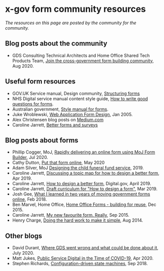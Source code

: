 # x-gov form community resources
*The resources on this page are posted by the community for the community.*

## Blog posts about the community

- GDS Consulting Technical Architects and Home Office Shared Tech Products Team, [Join the cross-government form building community](https://technology.blog.gov.uk/2020/08/12/join-the-cross-government-form-building-community/), Aug 2020.


## Useful form resources
- GOV.UK Service manual, Design community, [Structuring forms](https://www.gov.uk/service-manual/design/form-structure)
- NHS Digital service manual content style guide, [How to write good questions for forms](https://service-manual.nhs.uk/content/how-to-write-good-questions-for-forms).  
- Australian government,  [Style manual for forms](https://www.stylemanual.gov.au/format-writing-and-structure/content-formats/forms).
- Juke Wroblewski, [Web Application Form Design](https://www.lukew.com/ff/entry.asp?1502), Jan 2005.
- Alex Christensen blog posts on [Medium.com](https://medium.com/@alex.christensen)
- Caroline Jarrett, [Better forms and surveys](https://www.effortmark.co.uk/category/forms/)

## Blog posts about forms
- Phillip Cogger, MoJ, [Rapidly delivering an online form using MoJ Form Builder](https://www.wired-gov.net/wg/news.nsf/articles/Rapidly+delivering+an+online+form+using+MoJ+Form+Builder+23072020151515?open), Jul 2020.
- Cathy Dutton, [Put that form online](https://cathydutton.co.uk/posts/put-that-form-online/), May 2020
- Adam Silver, MoJ [Designing the child funeral fund service](https://adamsilver.io/case-studies/designing-the-child-funeral-fund-service/), 2019.
- Caroline Jarrett, [Discussing a topic map for how to design a better form](https://www.effortmark.co.uk/discussing-a-topic-map-for-how-to-design-better-a-form/), Apr 2019.
- Caroline Jarrett, [How to design a better form](https://digital.gov/event/2019/04/09/caroline-jarrett-on-how-design-a-better-form/), Digital.gov, April 2019.
- Caroline Jarrett, [Draft curriculum for "How to design a form"](https://www.effortmark.co.uk/draft-curriculum-for-how-to-design-a-form/), Mar 2019.
- Josh Gee, [What I learned in two years of moving government forms online](https://medium.com/@jgee/what-i-learned-in-two-years-of-moving-government-forms-online-1edc4c2aa089), Feb 2018.
- Ben Marvel, Home Office, [Home Office Forms - building for reuse](https://hodigital.blog.gov.uk/2015/12/22/forms-building-for-reuse/), Dec 2015.
- Caroline Jarrett, [My new favourite form. Really](https://gds.blog.gov.uk/2015/09/22/my-new-favourite-form-really/), Sep 2015.
- Henry Charge, [Doing the hard work to make it simple](https://designnotes.blog.gov.uk/2014/08/07/doing-the-hard-work-to-make-it-simple/), Aug 2014.

## Other blogs
- David Durant, [Where GDS went wrong and what could be done about it](https://medium.com/@cholten99_61869/where-gds-went-wrong-and-what-could-be-done-about-it-7ca6383c387c), July 2020.
- Matt Jukes, [Public Service Digital in the Time of COVID-19](https://notbinary.co.uk/public-service-digital-in-the-time-of-covid-19/), Apr 2020. 
- Stephen Richards, [Configuration-driven state machines](https://medium.com/just-tech/configuration-driven-state-machines-db26b85d1a67), Sep 2018.
